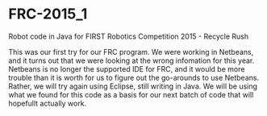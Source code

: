 # FRC-2015_1
Robot code in Java for FIRST Robotics Competition 2015 - Recycle Rush

This was our first try for our FRC program. We were working in Netbeans, and it turns out that we were looking at the wrong infomation for this year.
Netbeans is no longer the supported IDE for FRC, and it would be more trouble than it is worth for us to figure out the go-arounds to use Netbeans.
Rather, we will try again using Eclipse, still writing in Java. We will be using what we found for this code as a basis for our next batch of code that will hopefullt actually work.
